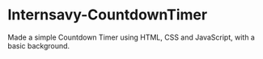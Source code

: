 # Internsavy-CountdownTimer

Made a simple Countdown Timer using HTML, CSS and JavaScript, with a basic background.
